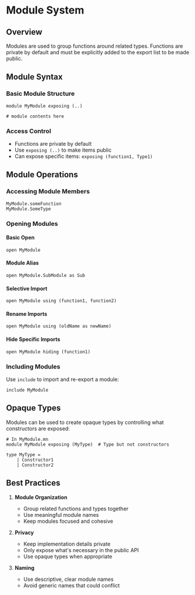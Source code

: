 # Module System

## Overview

Modules are used to group functions around related types. Functions are private by default and must be explicitly added to the export list to be made public.

## Module Syntax

### Basic Module Structure

```mn
module MyModule exposing (..)

# module contents here
```

### Access Control

- Functions are private by default
- Use `exposing (..)` to make items public
- Can expose specific items: `exposing (function1, Type1)`

## Module Operations

### Accessing Module Members

```mn
MyModule.someFunction
MyModule.SomeType
```

### Opening Modules

#### Basic Open

```mn
open MyModule
```

#### Module Alias

```mn
open MyModule.SubModule as Sub
```

#### Selective Import

```mn
open MyModule using (function1, function2)
```

#### Rename Imports

```mn
open MyModule using (oldName as newName)
```

#### Hide Specific Imports

```mn
open MyModule hiding (function1)
```

### Including Modules

Use `include` to import and re-export a module:
```mn
include MyModule
```

## Opaque Types

Modules can be used to create opaque types by controlling what constructors are exposed:

```mn
# In MyModule.mn
module MyModule exposing (MyType)  # Type but not constructors

type MyType = 
    | Constructor1 
    | Constructor2
```

## Best Practices

1. **Module Organization**
   - Group related functions and types together
   - Use meaningful module names
   - Keep modules focused and cohesive

2. **Privacy**
   - Keep implementation details private
   - Only expose what's necessary in the public API
   - Use opaque types when appropriate

3. **Naming**
   - Use descriptive, clear module names
   - Avoid generic names that could conflict
